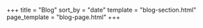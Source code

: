 +++
title = "Blog"
sort_by = "date"
template = "blog-section.html"
page_template = "blog-page.html"
+++
